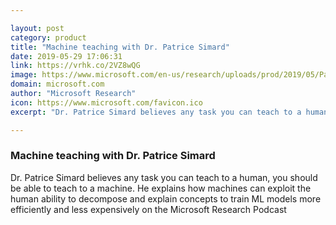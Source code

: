 ```yaml
---

layout: post
category: product
title: "Machine teaching with Dr. Patrice Simard"
date: 2019-05-29 17:06:31
link: https://vrhk.co/2VZ8wQG
image: https://www.microsoft.com/en-us/research/uploads/prod/2019/05/Patrice-Simard_Podcast_Social_05_2019_1200x627.png
domain: microsoft.com
author: "Microsoft Research"
icon: https://www.microsoft.com/favicon.ico
excerpt: "Dr. Patrice Simard believes any task you can teach to a human, you should be able to teach to a machine. He explains how machines can exploit the human ability to decompose and explain concepts to train ML models more efficiently and less expensively on the Microsoft Research Podcast"

---
```


### Machine teaching with Dr. Patrice Simard

Dr. Patrice Simard believes any task you can teach to a human, you should be able to teach to a machine. He explains how machines can exploit the human ability to decompose and explain concepts to train ML models more efficiently and less expensively on the Microsoft Research Podcast